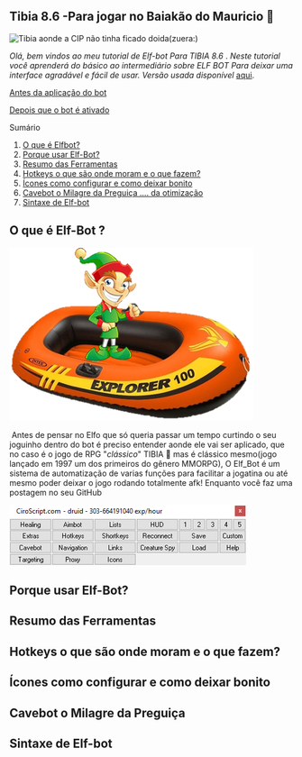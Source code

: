 ##                      Tibia 8.6 -Para jogar no Baiakão do Mauricio :eyes:

![Tibia aonde a CIP não tinha ficado doida(zuera:)](https://i.imgur.com/1shsgxX.jpg)

*Olá, bem vindos ao meu tutorial de Elf-bot Para TIBIA 8.6* .
*Neste tutorial você aprenderá do básico ao intermediário sobre ELF BOT Para deixar uma interface agradável e fácil de usar. Versão usada disponível* [aqui](https://www.ciroscript.com/forum/tutoriais/download-do-elfbot-crack-tibia-ip-change).



[Antes da aplicação do bot](https://github.com/MatheusdeCastroPassosPrado/Elf-Bot_Tibia_8.6/blob/master/assets/desativado.png)

[Depois que o bot é ativado](https://github.com/MatheusdeCastroPassosPrado/Elf-Bot_Tibia_8.6/blob/master/assets/ativado.png) 	

Sumário

1. [O que é Elfbot?](https://github.com/MatheusdeCastroPassosPrado/configs_elf#o-que-é-elf-bot-)
2. [Porque usar Elf-Bot?](https://github.com/MatheusdeCastroPassosPrado/configs_elf#porque-usar-elf-bot)
3. [Resumo das Ferramentas](https://github.com/MatheusdeCastroPassosPrado/configs_elf#resumo-das-ferramentas)
4. [Hotkeys o que são onde moram e o que fazem?](https://github.com/MatheusdeCastroPassosPrado/configs_elf#hotkeys-o-que-são-onde-moram-e-o-que-fazem)
5. [Ícones como configurar e como deixar bonito](https://github.com/MatheusdeCastroPassosPrado/configs_elf#ícones-como-configurar-e-como-deixar-bonito)
6. [Cavebot o Milagre da Preguiça .... da otimização](https://github.com/MatheusdeCastroPassosPrado/configs_elf#cavebot-o-milagre-da-preguiça)
7. [Sintaxe de Elf-bot](https://github.com/MatheusdeCastroPassosPrado/configs_elf#sintaxe-de-elf-bot)





## O que é Elf-Bot ? 

![O verdadeiro elf bot](https://github.com/MatheusdeCastroPassosPrado/Elf-Bot_Tibia_8.6/blob/master/assets/Elf_bottrue.png)



​	Antes de pensar no Elfo que só queria passar um tempo curtindo o seu joguinho dentro do bot é preciso entender aonde ele vai ser aplicado, que no caso é o jogo de RPG "*clássico*" TIBIA :game_die: mas é clássico mesmo(jogo lançado em 1997 um dos primeiros do gênero MMORPG), O Elf_Bot é um sistema de automatização de varias funções para facilitar a jogatina ou até mesmo poder deixar o jogo rodando totalmente afk! Enquanto você faz uma postagem no seu GitHub

![Aparência do bot quando injetado no Tibia](https://github.com/MatheusdeCastroPassosPrado/Elf-Bot_Tibia_8.6/blob/master/assets/Elf_bot.png)



## Porque usar Elf-Bot?

## Resumo das Ferramentas

## Hotkeys o que são onde moram e o que fazem?

## Ícones como configurar e como deixar bonito

## Cavebot o Milagre da Preguiça

## Sintaxe de Elf-bot